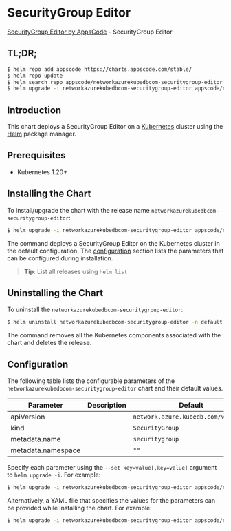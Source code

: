 # SecurityGroup Editor

[SecurityGroup Editor by AppsCode](https://appscode.com) - SecurityGroup Editor

## TL;DR;

```bash
$ helm repo add appscode https://charts.appscode.com/stable/
$ helm repo update
$ helm search repo appscode/networkazurekubedbcom-securitygroup-editor --version=v0.18.0
$ helm upgrade -i networkazurekubedbcom-securitygroup-editor appscode/networkazurekubedbcom-securitygroup-editor -n default --create-namespace --version=v0.18.0
```

## Introduction

This chart deploys a SecurityGroup Editor on a [Kubernetes](http://kubernetes.io) cluster using the [Helm](https://helm.sh) package manager.

## Prerequisites

- Kubernetes 1.20+

## Installing the Chart

To install/upgrade the chart with the release name `networkazurekubedbcom-securitygroup-editor`:

```bash
$ helm upgrade -i networkazurekubedbcom-securitygroup-editor appscode/networkazurekubedbcom-securitygroup-editor -n default --create-namespace --version=v0.18.0
```

The command deploys a SecurityGroup Editor on the Kubernetes cluster in the default configuration. The [configuration](#configuration) section lists the parameters that can be configured during installation.

> **Tip**: List all releases using `helm list`

## Uninstalling the Chart

To uninstall the `networkazurekubedbcom-securitygroup-editor`:

```bash
$ helm uninstall networkazurekubedbcom-securitygroup-editor -n default
```

The command removes all the Kubernetes components associated with the chart and deletes the release.

## Configuration

The following table lists the configurable parameters of the `networkazurekubedbcom-securitygroup-editor` chart and their default values.

|     Parameter      | Description |                    Default                     |
|--------------------|-------------|------------------------------------------------|
| apiVersion         |             | <code>network.azure.kubedb.com/v1alpha1</code> |
| kind               |             | <code>SecurityGroup</code>                     |
| metadata.name      |             | <code>securitygroup</code>                     |
| metadata.namespace |             | <code>""</code>                                |


Specify each parameter using the `--set key=value[,key=value]` argument to `helm upgrade -i`. For example:

```bash
$ helm upgrade -i networkazurekubedbcom-securitygroup-editor appscode/networkazurekubedbcom-securitygroup-editor -n default --create-namespace --version=v0.18.0 --set apiVersion=network.azure.kubedb.com/v1alpha1
```

Alternatively, a YAML file that specifies the values for the parameters can be provided while
installing the chart. For example:

```bash
$ helm upgrade -i networkazurekubedbcom-securitygroup-editor appscode/networkazurekubedbcom-securitygroup-editor -n default --create-namespace --version=v0.18.0 --values values.yaml
```

